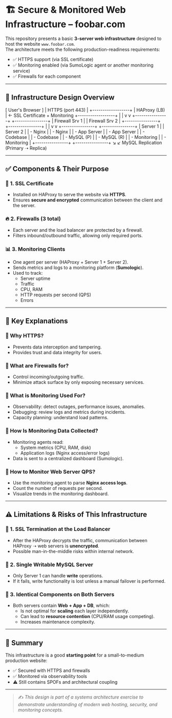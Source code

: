 # 🏗️ Secure & Monitored Web Infrastructure – foobar.com

This repository presents a basic **3-server web infrastructure** designed to host the website `www.foobar.com`.  
The architecture meets the following production-readiness requirements:

- ✅ HTTPS support (via SSL certificate)
- ✅ Monitoring enabled (via SumoLogic agent or another monitoring service)
- ✅ Firewalls for each component


---


## 📐 Infrastructure Design Overview

[ User's Browser ]
        |
     HTTPS (port 443)
        |
   +------------------+
   |  HAProxy (LB)    | ← SSL Certificate + Monitoring
   +------------------+
        |         |
        v         v
+----------------+  +----------------+
| Firewall Srv 1 |  | Firewall Srv 2 |
+----------------+  +----------------+
       |                    |
       v                    v
+----------------+   +----------------+
|   Server 1     |   |   Server 2     |
| - Nginx        |   | - Nginx        |
| - App Server   |   | - App Server   |
| - Codebase     |   | - Codebase     |
| - MySQL (P)    |   | - MySQL (R)    |
| - Monitoring   |   | - Monitoring   |
+----------------+   +----------------+
       ↘                ↙
   MySQL Replication (Primary ➝ Replica)


---


## ✅ Components & Their Purpose

### 🔐 **1. SSL Certificate**

- Installed on HAProxy to serve the website via **HTTPS**.
- Ensures **secure and encrypted** communication between the client and the server.

### 🔥 **2. Firewalls (3 total)**

- Each server and the load balancer are protected by a firewall.
- Filters inbound/outbound traffic, allowing only required ports.

### 📊 **3. Monitoring Clients**

- One agent per server (HAProxy + Server 1 + Server 2).
- Sends metrics and logs to a monitoring platform (**Sumologic**).
- Used to track:
  - Server uptime
  - Traffic
  - CPU, RAM
  - HTTP requests per second (QPS)
  - Errors

---

## 🧠 Key Explanations

### 🔹 Why HTTPS?

- Prevents data interception and tampering.
- Provides trust and data integrity for users.

### 🔹 What are Firewalls for?

- Control incoming/outgoing traffic.
- Minimize attack surface by only exposing necessary services.

### 🔹 What is Monitoring Used For?

- Observability: detect outages, performance issues, anomalies.
- Debugging: review logs and metrics during incidents.
- Capacity planning: understand load patterns.

### 🔹 How Is Monitoring Data Collected?

- Monitoring agents read:
  - System metrics (CPU, RAM, disk)
  - Application logs (Nginx access/error logs)
- Data is sent to a centralized dashboard (Sumologic).

### 🔹 How to Monitor Web Server QPS?

- Use the monitoring agent to parse **Nginx access logs**.
- Count the number of requests per second.
- Visualize trends in the monitoring dashboard.


---


## ⚠️ Limitations & Risks of This Infrastructure

### 🚨 1. SSL Termination at the Load Balancer

- After the HAProxy decrypts the traffic, communication between HAProxy ➝ web servers is **unencrypted**.
- Possible man-in-the-middle risks within internal network.

### 🚨 2. Single Writable MySQL Server

- Only Server 1 can handle **write** operations.
- If it fails, write functionality is lost unless a manual failover is performed.

### 🚨 3. Identical Components on Both Servers

- Both servers contain **Web + App + DB**, which:
  - Is not optimal for **scaling** each layer independently.
  - Can lead to **resource contention** (CPU/RAM usage competing).
  - Increases maintenance complexity.


---


## 📌 Summary

This infrastructure is a good **starting point** for a small-to-medium production website:

- ✅ Secured with HTTPS and firewalls  
- ✅ Monitored via observability tools  
- ⚠️ Still contains SPOFs and architectural coupling  


---

> ✍️ *This design is part of a systems architecture exercise to demonstrate understanding of modern web hosting, security, and monitoring concepts.*
